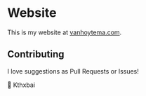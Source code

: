 # Website

This is my website at [vanhoytema.com](https://www.vanhoytema.com).

## Contributing

I love suggestions as Pull Requests or Issues!

👋 Kthxbai
